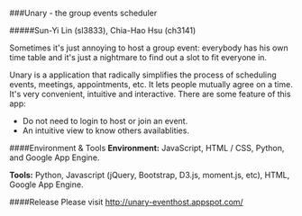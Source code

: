 ###Unary - the group events scheduler

#####Sun-Yi Lin (sl3833), Chia-Hao Hsu (ch3141)

Sometimes it's just annoying to host a group event: everybody has his own time table and it's just a nightmare to find out a slot to fit everyone in.

Unary is a application that radically simplifies the process of scheduling events, meetings, appointments, etc. It lets people mutually agree on a time. It's very convenient, intuitive and interactive. There are some feature of this app:

- Do not need to login to host or join an event.
- An intuitive view to know others availablities.

####Environment & Tools
**Environment:**
JavaScript, HTML / CSS, Python, and Google App Engine.

**Tools:**
Python, Javascript (jQuery, Bootstrap, D3.js, moment.js, etc), HTML, Google App Engine.

####Release
Please visit http://unary-eventhost.appspot.com/

